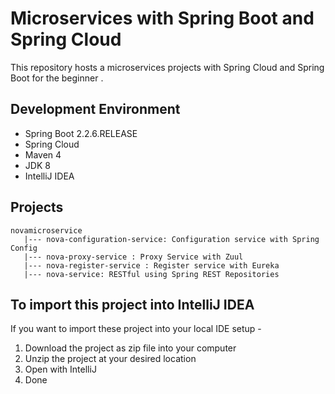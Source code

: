 # Microservices with Spring Boot and Spring Cloud

This repository hosts a microservices projects with Spring Cloud and Spring Boot for the beginner .

## Development Environment

* Spring Boot 2.2.6.RELEASE
* Spring Cloud
* Maven 4
* JDK 8
* IntelliJ IDEA

## Projects
    novamicroservice
       |--- nova-configuration-service: Configuration service with Spring Config 
       |--- nova-proxy-service : Proxy Service with Zuul
       |--- nova-register-service : Register service with Eureka
       |--- nova-service: RESTful using Spring REST Repositories
## To import this project into IntelliJ IDEA

If you want to import these project into your local IDE setup - 

1. Download the project as zip file into your computer
2. Unzip the project at your desired location
3. Open with IntelliJ 
4. Done